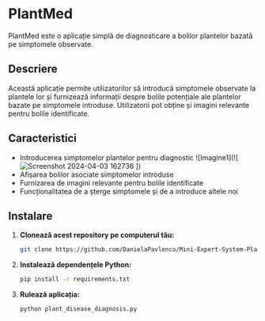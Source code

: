 # PlantMed

PlantMed este o aplicație simplă de diagnosticare a bolilor plantelor bazată pe simptomele observate.

## Descriere

Această aplicație permite utilizatorilor să introducă simptomele observate la plantele lor și furnizează informații despre bolile potențiale ale plantelor bazate pe simptomele introduse. Utilizatorii pot obține și imagini relevante pentru bolile identificate.

## Caracteristici

- Introducerea simptomelor plantelor pentru diagnostic
  ![Imagine1](![![Screenshot 2024-04-03 162736](https://github.com/DanielaPavlenco/Mini-Expert-System-PlantMed/assets/101560755/fc978835-2b00-44ab-acf6-2d9d7201029a)
])
- Afișarea bolilor asociate simptomelor introduse
- Furnizarea de imagini relevante pentru bolile identificate
- Funcționalitatea de a șterge simptomele și de a introduce altele noi

## Instalare

1. **Clonează acest repository pe computerul tău:**

    ```bash
    git clone https://github.com/DanielaPavlenco/Mini-Expert-System-PlantMed.git
    ```

2. **Instalează dependențele Python:**

    ```bash
    pip install -r requirements.txt
    ```

3. **Rulează aplicația:**

    ```bash
    python plant_disease_diagnosis.py
    ```



